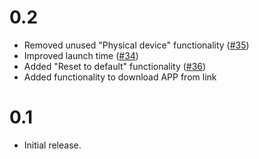 # 0.2

- Removed unused "Physical device" functionality ([#35](https://github.com/JoeSSS/calabash-launcher/pull/35))
- Improved launch time ([#34](https://github.com/JoeSSS/calabash-launcher/pull/34))
- Added "Reset to default" functionality ([#36](https://github.com/JoeSSS/calabash-launcher/pull/36))
- Added functionality to download APP from link

# 0.1

- Initial release.
